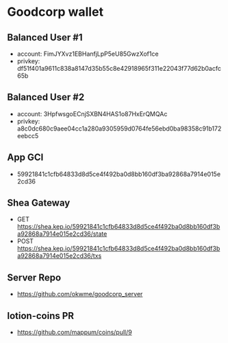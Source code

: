 # Goodcorp wallet

## Balanced User #1
* account: FimJYXvz1EBHanfjLpP5eU85GwzXof1ce
* privkey: df51f401a9611c838a8147d35b55c8e42918965f311e22043f77d62b0acfc65b

## Balanced User #2
* account: 3HpfwsgoECnjSXBN4HAS1o87HxErQMQAc
* privkey: a8c0dc680c9aee04cc1a280a9305959d0764fe56ebd0ba98358c91b172eebcc5

## App GCI
* 59921841c1cfb64833d8d5ce4f492ba0d8bb160df3ba92868a7914e015e2cd36

## Shea Gateway
* GET https://shea.kep.io/59921841c1cfb64833d8d5ce4f492ba0d8bb160df3ba92868a7914e015e2cd36/state
* POST https://shea.kep.io/59921841c1cfb64833d8d5ce4f492ba0d8bb160df3ba92868a7914e015e2cd36/txs

## Server Repo
* https://github.com/okwme/goodcorp_server

## lotion-coins PR
* https://github.com/mappum/coins/pull/9
